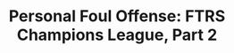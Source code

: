 ---
layout: post
title: "Personal Foul Offense: FTRS Champions League, Part 2"
description: "The games begin!"
permalink: https://www.fromtherumbleseat.com/2020/4/9/21202455/personal-foul-offense-ftrs-champions-league-part-2-fifa-20-ucl-uefa-games-villa-brescia-aik-boavista
---